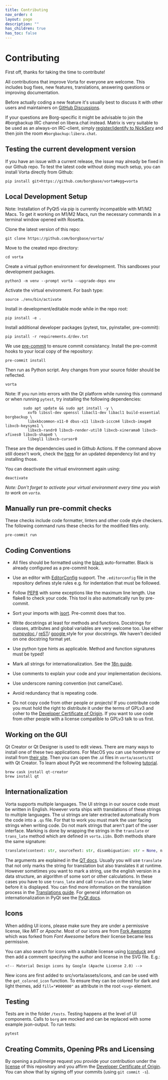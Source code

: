 ```yaml
---
title: Contributing
nav_order: 4
layout: page
description: ""
has_children: true
has_toc: false
---
```


# Contributing

First off, thanks for taking the time to contribute!

All contributions that improve Vorta for everyone are welcome. This includes bug fixes, new features, translations, answering questions or improving documentation.

Before actually coding a new feature it's usually best to discuss it with other users and maintainers on [GitHub Discussions](https://github.com/borgbase/vorta/discussions).

If your questions are Borg-specific it might be advisable to join the #borgbackup IRC channel on libera.chat instead. Matrix is very suitable to be used as an always-on IRC-client, simply [register/identify to NickServ](https://libera.chat/guides/faq#can-i-connect-with-matrix) and then join the room `#borgbackup:libera.chat`.

## Testing the current development version

If you have an issue with a current release, the issue may already be fixed in our Github repo. To test the latest code without doing much setup, you can install Vorta directly from Github:

```
pip install git+https://github.com/borgbase/vorta#egg=vorta
```

## Local Development Setup

Note: Installation of PyQt5 via pip is currently incompatible with M1/M2 Macs. To get it working on M1/M2 Macs, run the necessary commands in a terminal window opened with Rosetta.

Clone the latest version of this repo:

```
git clone https://github.com/borgbase/vorta/
```

Move to the created repo directory:

```
cd vorta
```

Create a virtual python environment for development. This sandboxes your development packages.

```
python3 -m venv --prompt vorta --upgrade-deps env
```

Activate the virtual environment. For bash type:

```
source ./env/bin/activate
```

Install in development/editable mode while in the repo root:

```
pip install -e .
```

Install additional developer packages (pytest, tox, pyinstaller, pre-commit):

```
pip install -r requirements.d/dev.txt
```

We use [pre-commit](https://pre-commit.com/) to ensure commit consistancy. Install the pre-commit hooks to your local copy of the repository:

```
pre-commit install
```

Then run as Python script. Any changes from your source folder should be reflected.

```
vorta
```

Note: If you run into errors with the Qt platform while running this command or when running `pytest`, try installing the following dependencies:

```
        sudo apt update && sudo apt install -y \
          xvfb libssl-dev openssl libacl1-dev libacl1 build-essential borgbackup \
          libxkbcommon-x11-0 dbus-x11 libxcb-icccm4 libxcb-image0 libxcb-keysyms1 \
          libxcb-randr0 libxcb-render-util0 libxcb-xinerama0 libxcb-xfixes0 libxcb-shape0 \
          libegl1 libxcb-cursor0
```

These are the dependencies used in Github Actions. If the command above still doesn't work, check the [here](https://github.com/borgbase/vorta/blob/master/.github/workflows/test.yml#L65) for an updated dependency list and try installing those.

You can deactivate the virtual environment again using:

```
deactivate
```

_Note: Don't forget to activate your virtual environment every time you wish to work on `vorta`._


## Manually run pre-commit checks

These checks include code formatter, linters and other code style checkers. The following command runs these checks for the modified files only.

```
pre-commit run
```

## Coding Conventions

- All files should be formatted using the [black](https://github.com/psf/black) auto-formatter. Black is already configured as a pre-commit hook.

- Use an editor with [EditorConfig](https://editorconfig.org/) support. The `.editorconfig` file in the repository defines style rules e.g. for indentation that must be followed.

- Follow [PEP8](https://peps.python.org/pep-0008/) with some exceptions like the maximum line length. Use flake8 to check your code. This tool is also automatically run by pre-commit.

- Sort your imports with [isort](https://pycqa.github.io/isort/). Pre-commit does that too.

- Write docstrings at least for methods and functions. Docstrings for classes, attributes and global variables are very welcome too. Use either [numpydoc ](https://numpydoc.readthedocs.io/en/latest/format.html) / [reST](https://www.sphinx-doc.org/en/master/usage/restructuredtext/index.html)/ [google ](https://github.com/google/styleguide/blob/gh-pages/pyguide.md#38-comments-and-docstrings) style for your docstrings. We haven't decided on one docstring format yet.

- Use python type hints as applicable. Method and function signatures must be typed!

- Mark all strings for internationalization. See the [18n guide](#Internationalization).

- Use comments to explain your code and your implementation decisions.

- Use underscore naming convention (not camelCase).

- Avoid redundancy that is repeating code.

- Do not copy code from other people or projects! If you contribute code you must hold the right to distribute it under the terms of GPLv3 and coher to the [Developer Certificate of Origin](https://developercertificate.org/). If you want to use code from other people with a license compatible to GPLv3 talk to us first.

## Working on the GUI

Qt Creator or Qt Designer is used to edit views. There are many ways to install one of these two applications. For MacOS you can use homebrew or install from [their site](https://www.qt.io/download). Then you can open the .ui files in `vorta/assets/UI` with Qt Creator. To learn about PyQt we recommend the following [tutorial](https://www.pythonguis.com/pyqt5-tutorial/).

```
brew cask install qt-creator
brew install qt
```

## Internationalization

Vorta supports multiple languages. The UI strings in our source code must be written in English. However vorta ships with translations of these strings to multiple languages. The ui strings are later extracted automatically from the code into a `.qs` file. For that to work you must mark the user facing strings when writing code. Do not mark strings that aren't part of the user interface. Marking is done by wrapping the strings in the `translate` or `trans_late` method which are defined in `vorta.i18n`. Both methods share the same signature:

```py
translate(context: str, sourceText: str, disambiguation: str = None, n: int = -1) -> str
```

The arguments are explained in the [QT docs](https://doc.qt.io/qt-6/qcoreapplication.html#translate). Usually you will use `translate` that not only marks the string for translation but also translates it at runtime. However sometimes you want to mark a string, use the english version in a data structure, an algorithm of some sort or other calculations. In these cases you have to use `trans_late` and call `translate` on the string later before it is displayed. You can find more information on the translation process in the [Translations guide](translations). For general information on internationalization in PyQt see the [PyQt docs](https://www.riverbankcomputing.com/static/Docs/PyQt5/i18n.html#differences-between-pyqt5-and-qt).

## Icons

When adding UI icons, please make sure they are under a permissive license, like *MIT* or *Apache*. Most of our icons are from [Fork Awesome](https://forkaweso.me/Fork-Awesome/icons/) which was forked from *Font Awesome* before their license became less permissive.

You can also search for icons with a suitable license using [Iconduck](https://iconduck.com/) and then add a comment specifying the author and license in the SVG file. E.g.:

```
<!-- Material Design icons by Google (Apache License 2.0) -->
```

New icons are first added to src/vorta/assets/icons, and can be used with the `get_colored_icon` function. To ensure they can be colored for dark and light themes, add `fill="#000000"` as attribute in the root `<svg>` element.


## Testing

Tests are in the folder `/tests`. Testing happens at the level of UI components. Calls to `borg` are mocked and can be replaced with some example json-output. To run tests:

```
pytest
```

## Creating Commits, Opening PRs and Licensing

By opening a pull/merge request you provide your contribution under the [license](./../../LICENSE.txt) of this repository and you affirm the [Developer Certificate of Origin][dco]. You can show that by signing off your commits (using `git commit -s`).

[dco]: https://developercertificate.org/

